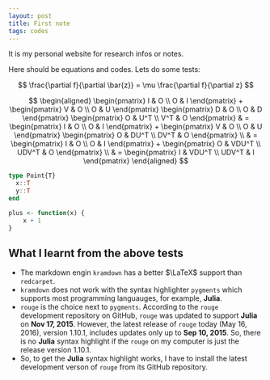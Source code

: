 ```yaml
---
layout: post
title: First note
tags: codes
---
```


It is my personal website for research infos or notes.

Here should be equations and codes. Lets do some tests:

$$
\frac{\partial f}{\partial \bar{z}} = \mu \frac{\partial f}{\partial z}
$$

$$
\begin{aligned}
\begin{pmatrix}
I & O \\
O & I
\end{pmatrix}
+
\begin{pmatrix}
V & O \\
O & U
\end{pmatrix}
\begin{pmatrix}
D & O \\
O & D
\end{pmatrix}
\begin{pmatrix}
O & U^T \\
V^T & O
\end{pmatrix}
& = 
\begin{pmatrix}
I & O \\
O & I
\end{pmatrix}
+
\begin{pmatrix}
V & O \\
O & U
\end{pmatrix}
\begin{pmatrix}
O & DU^T \\
DV^T & O
\end{pmatrix}
\\
& = 
\begin{pmatrix}
I & O \\
O & I
\end{pmatrix}
+
\begin{pmatrix}
O & VDU^T \\
UDV^T & O
\end{pmatrix}
\\
& = 
\begin{pmatrix}
I & VDU^T \\
UDV^T & I
\end{pmatrix}
\end{aligned}
$$

```julia
type Point{T}
  x::T
  y::T
end
```

```R
plus <- function(x) {
    x + 1
}
```

## What I learnt from the above tests

* The markdown engin `kramdown` has a better $\LaTeX$ support than `redcarpet`.
* `kramdown` does not work with the syntax highlighter `pygments` which supports most programming languauges, for example, **Julia**.
* `rouge` is the choice next to `pygments`. According to the `rouge` development repository on GitHub, `rouge` was updated to support **Julia** on **Nov 17, 2015**. However, the latest release of `rouge` today (May 16, 2016), version 1.10.1, includes updates only up to **Sep 10, 2015**. So, there is no **Julia** syntax highlight if the `rouge` on my computer is just the release version 1.10.1. 
* So, to get the **Julia** syntax highlight works, I have to install the latest development verson of `rouge` from its GitHub repository.

